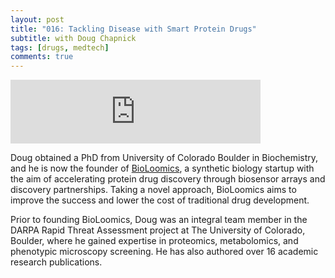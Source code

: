 ```yaml
---
layout: post
title: "016: Tackling Disease with Smart Protein Drugs"
subtitle: with Doug Chapnick
tags: [drugs, medtech]
comments: true
---
```


<iframe src="https://anchor.fm/herethefuture/embed/episodes/016-Tackling-Disease-with-Smart-Protein-Drugs---Doug-Chapnick-epbvrf" height="102px" width="400px" frameborder="0" scrolling="no"></iframe>

Doug obtained a PhD from University of Colorado Boulder in Biochemistry, and he is now the founder of [BioLoomics](https://www.bioloomics.com/), a synthetic biology startup with the aim of accelerating protein drug discovery through biosensor arrays and discovery partnerships. Taking a novel approach, BioLoomics aims to improve the success and lower the cost of traditional drug development.

Prior to founding BioLoomics, Doug was an integral team member in the DARPA Rapid Threat Assessment project at The University of Colorado, Boulder, where he gained expertise in proteomics, metabolomics, and phenotypic microscopy screening. He has also authored over 16 academic research publications.